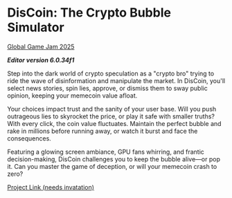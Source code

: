 # DisCoin: The Crypto Bubble Simulator

[Global Game Jam 2025](https://globalgamejam.org/games/2025/discoin-crypto-bubble-simulator-5)

***Editor version 6.0.34f1***

Step into the dark world of crypto speculation as a "crypto bro" trying to ride the wave of disinformation and manipulate the market. In DisCoin, you'll select news stories, spin lies, approve, or dismiss them to sway public opinion, keeping your memecoin value afloat.

Your choices impact trust and the sanity of your user base. Will you push outrageous lies to skyrocket the price, or play it safe with smaller truths? With every click, the coin value fluctuates. Maintain the perfect bubble and rake in millions before running away, or watch it burst and face the consequences.

Featuring a glowing screen ambiance, GPU fans whirring, and frantic decision-making, DisCoin challenges you to keep the bubble alive—or pop it. Can you master the game of deception, or will your memecoin crash to zero?

[Project Link (needs invatation)](https://github.com/users/gongbaodd/projects/5)